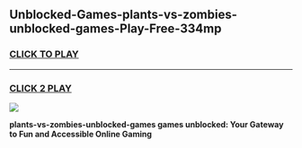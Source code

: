 
## Unblocked-Games-plants-vs-zombies-unblocked-games-Play-Free-334mp
<h3>
<a href="https://premium76.site?title=plants-vs-zombies-unblocked-games&ref=18A1">CLICK TO PLAY</a></h3>
<hr>

<h3>
<a href="https://premium76.site?title=plants-vs-zombies-unblocked-games&ref=18A1">CLICK 2 PLAY</a>
  
</h3>

<a href="https://premium76.site?title=plants-vs-zombies-unblocked-games&ref=18A1"><img src="https://clearcache.store/games.png"></a>


**plants-vs-zombies-unblocked-games games unblocked: Your Gateway to Fun and Accessible Online Gaming**
